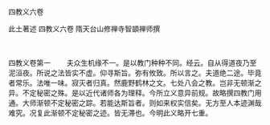 <!-- { "loadSidebar": true } -->
四教义六卷


此土著述
四教义六卷
隋天台山修禅寺智顗禅师撰


　　

四教义卷第一
　　夫众生机缘不一。是以教门种种不同。经云。自从得道夜乃至泥洹夜。所说之法皆实不虚。仰寻斯旨。弥有攸致。所以言之。夫道绝二途。毕竟者常乐。法唯一味。寂灭者归真。然鹿野鹤林之文。七处八会之教。岂非无顿渐之异。不定秘密之殊。是以近代诸师各为理释。今所立义意异前规。故略撰四教门用通。大师渐顿不定秘密之踪。若能达斯旨者。则如来权实信矣。无方至人本迹渊哉难究。况复此渐顿不定秘密之迹。皆无滞也。今明此义略开七重。
